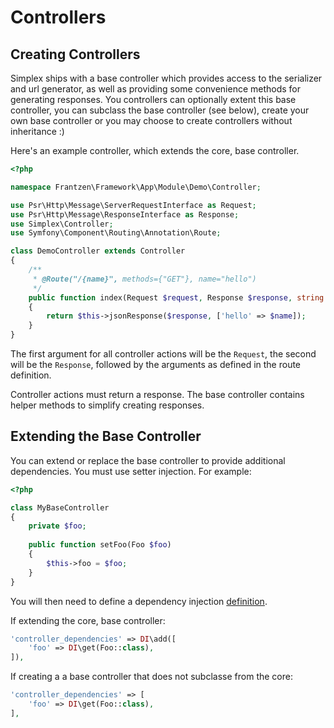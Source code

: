 Controllers
===========

Creating Controllers
--------------------

Simplex ships with a base controller which provides access to the serializer and url generator, as well as providing
some convenience methods for generating responses. You controllers can optionally extent this base controller, you can 
subclass the base controller (see below), create your own base controller or you may choose to create controllers 
without inheritance :)

Here's an example controller, which extends the core, base controller.
```php
<?php

namespace Frantzen\Framework\App\Module\Demo\Controller;

use Psr\Http\Message\ServerRequestInterface as Request;
use Psr\Http\Message\ResponseInterface as Response;
use Simplex\Controller;
use Symfony\Component\Routing\Annotation\Route;

class DemoController extends Controller
{
    /**
     * @Route("/{name}", methods={"GET"}, name="hello")
     */
    public function index(Request $request, Response $response, string $name): Response
    {
        return $this->jsonResponse($response, ['hello' => $name]);
    }
}
```

The first argument for all controller actions will be the `Request`, the second will be the `Response`, followed by
the arguments as defined in the route definition.

Controller actions must return a response. The base controller contains helper methods to simplify creating responses.


Extending the Base Controller
-----------------------------

You can extend or replace the base controller to provide additional dependencies. You must use setter injection. 
For example:

```php
<?php

class MyBaseController
{
    private $foo;
    
    public function setFoo(Foo $foo)
    {
        $this->foo = $foo;
    }
}
```

You will then need to define a dependency injection [definition](http://php-di.org/doc/definition-overriding.html#arrays).

If extending the core, base controller:

```php
'controller_dependencies' => DI\add([
    'foo' => DI\get(Foo::class),
]),
```

If creating a a base controller that does not subclasse from the core:

```php
'controller_dependencies' => [
    'foo' => DI\get(Foo::class),
],
